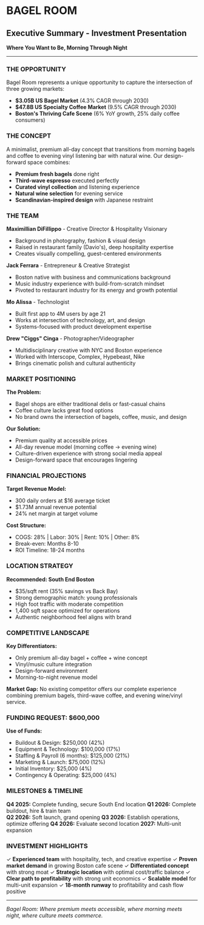 # BAGEL ROOM
## Executive Summary - Investment Presentation

**Where You Want to Be, Morning Through Night**

---

### THE OPPORTUNITY

Bagel Room represents a unique opportunity to capture the intersection of three growing markets:
- **$3.05B US Bagel Market** (4.3% CAGR through 2030)
- **$47.8B US Specialty Coffee Market** (9.5% CAGR through 2030)  
- **Boston's Thriving Cafe Scene** (6% YoY growth, 25% daily coffee consumers)

### THE CONCEPT

A minimalist, premium all-day concept that transitions from morning bagels and coffee to evening vinyl listening bar with natural wine. Our design-forward space combines:

- **Premium fresh bagels** done right
- **Third-wave espresso** executed perfectly  
- **Curated vinyl collection** and listening experience
- **Natural wine selection** for evening service
- **Scandinavian-inspired design** with Japanese restraint

### THE TEAM

**Maximillian DiFillippo** - Creative Director & Hospitality Visionary
- Background in photography, fashion & visual design
- Raised in restaurant family (Davio's), deep hospitality expertise
- Creates visually compelling, guest-centered environments

**Jack Ferrara** - Entrepreneur & Creative Strategist  
- Boston native with business and communications background
- Music industry experience with build-from-scratch mindset
- Pivoted to restaurant industry for its energy and growth potential

**Mo Alissa** - Technologist
- Built first app to 4M users by age 21
- Works at intersection of technology, art, and design
- Systems-focused with product development expertise

**Drew "Ciggs" Cinga** - Photographer/Videographer
- Multidisciplinary creative with NYC and Boston experience
- Worked with Interscope, Complex, Hypebeast, Nike
- Brings cinematic polish and cultural authenticity

### MARKET POSITIONING

**The Problem:**
- Bagel shops are either traditional delis or fast-casual chains
- Coffee culture lacks great food options  
- No brand owns the intersection of bagels, coffee, music, and design

**Our Solution:**
- Premium quality at accessible prices
- All-day revenue model (morning coffee → evening wine)
- Culture-driven experience with strong social media appeal
- Design-forward space that encourages lingering

### FINANCIAL PROJECTIONS

**Target Revenue Model:**
- 300 daily orders at $16 average ticket
- $1.73M annual revenue potential
- 24% net margin at target volume

**Cost Structure:**
- COGS: 28% | Labor: 30% | Rent: 10% | Other: 8%
- Break-even: Months 8-10
- ROI Timeline: 18-24 months

### LOCATION STRATEGY

**Recommended: South End Boston**
- $35/sqft rent (35% savings vs Back Bay)
- Strong demographic match: young professionals
- High foot traffic with moderate competition
- 1,400 sqft space optimized for operations
- Authentic neighborhood feel aligns with brand

### COMPETITIVE LANDSCAPE

**Key Differentiators:**
- Only premium all-day bagel + coffee + wine concept
- Vinyl/music culture integration
- Design-forward environment  
- Morning-to-night revenue model

**Market Gap:** 
No existing competitor offers our complete experience combining premium bagels, third-wave coffee, and evening wine/vinyl service.

### FUNDING REQUEST: $600,000

**Use of Funds:**
- Buildout & Design: $250,000 (42%)
- Equipment & Technology: $100,000 (17%)
- Staffing & Payroll (6 months): $125,000 (21%)
- Marketing & Launch: $75,000 (12%)
- Initial Inventory: $25,000 (4%)
- Contingency & Operating: $25,000 (4%)

### MILESTONES & TIMELINE

**Q4 2025:** Complete funding, secure South End location
**Q1 2026:** Complete buildout, hire & train team  
**Q2 2026:** Soft launch, grand opening
**Q3 2026:** Establish operations, optimize offering
**Q4 2026:** Evaluate second location
**2027:** Multi-unit expansion

### INVESTMENT HIGHLIGHTS

✓ **Experienced team** with hospitality, tech, and creative expertise
✓ **Proven market demand** in growing Boston cafe scene
✓ **Differentiated concept** with strong moat
✓ **Strategic location** with optimal cost/traffic balance
✓ **Clear path to profitability** with strong unit economics
✓ **Scalable model** for multi-unit expansion
✓ **18-month runway** to profitability and cash flow positive

---

*Bagel Room: Where premium meets accessible, where morning meets night, where culture meets commerce.*